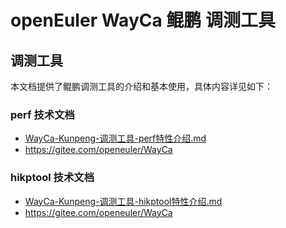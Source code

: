 
# openEuler WayCa 鲲鹏 调测工具

## 调测工具

本文档提供了鲲鹏调测工具的介绍和基本使用，具体内容详见如下：

### perf 技术文档

- [WayCa-Kunpeng-调测工具-perf特性介绍.md](https://gitee.com/openeuler/WayCa/tree/master/WayCa-Kunpeng-底软/Wayca-Kunpeng-调测工具/WayCa-Kunpeng-调测工具-perf特性介绍.md)
- https://gitee.com/openeuler/WayCa


### hikptool 技术文档

- [WayCa-Kunpeng-调测工具-hikptool特性介绍.md](https://gitee.com/openeuler/WayCa/tree/master/WayCa-Kunpeng-底软/Wayca-Kunpeng-调测工具/WayCa-Kunpeng-调测工具-hikptool特性介绍.md)
- https://gitee.com/openeuler/WayCa
